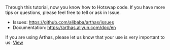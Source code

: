 Through this tutorial, now you know how to Hotswap code. If you have more tips or questions, please feel free to tell or ask in Issue.

- Issues: https://github.com/alibaba/arthas/issues
- Documentation: https://arthas.aliyun.com/doc/en

If you are using Arthas, please let us know that your use is very important to us: [View](https://github.com/alibaba/arthas/issues/111)
